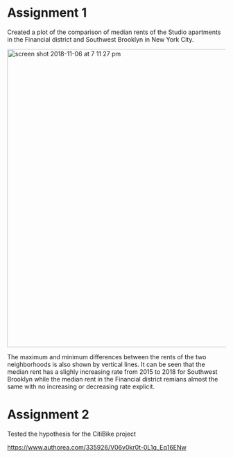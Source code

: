 # Assignment 1

Created a plot of the comparison of median rents of the Studio apartments in the Financial district and Southwest Brooklyn in New York City.

<img width="686" alt="screen shot 2018-11-06 at 7 11 27 pm" src="https://user-images.githubusercontent.com/24549241/48102193-f21da180-e1f7-11e8-9f02-232bc4cef88c.png">

The maximum and minimum differences between the rents of the two neighborhoods is also shown by vertical lines.
It can be seen that the median rent has a slighly increasing rate from 2015 to 2018 for Southwest Brooklyn while the median rent in the Financial district remians almost the same with no increasing or decreasing rate explicit.

# Assignment 2

Tested the hypothesis for the CitiBike project

https://www.authorea.com/335926/V06v0kr0t-0L1q_Eq16ENw
